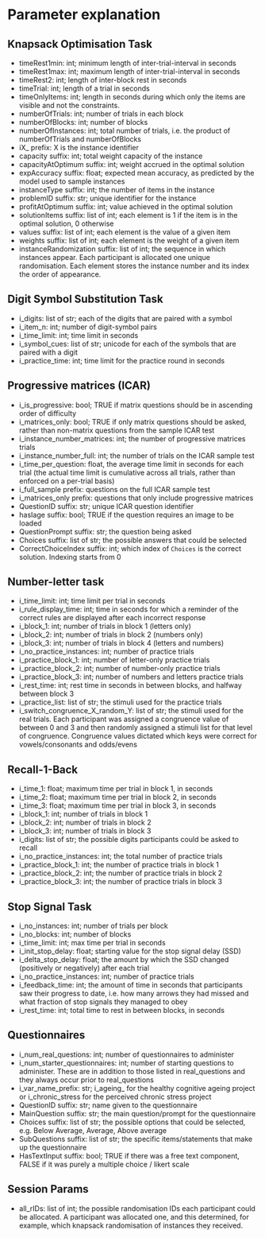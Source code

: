 # Parameter explanation

## Knapsack Optimisation Task

- timeRest1min: int; minimum length of inter-trial-interval in seconds
- timeRest1max: int; maximum length of inter-trial-interval in seconds
- timeRest2: int; length of inter-block rest in seconds
- timeTrial: int; length of a trial in seconds
- timeOnlyItems: int; length in seconds during which only the items are visible and not the constraints. 
- numberOfTrials: int; number of trials in each block
- numberOfBlocks: int; number of blocks
- numberOfInstances: int; total number of trials, i.e. the product of numberOfTrials and numberOfBlocks
- iX_ prefix: X is the instance identifier
- capacity suffix: int; total weight capacity of the instance
- capacityAtOptimum suffix: int; weight accrued in the optimal solution
- expAccuracy suffix: float; expected mean accuracy, as predicted by the model used to sample instances
- instanceType suffix: int; the number of items in the instance
- problemID suffix: str; unique identifier for the instance
- profitAtOptimum suffix: int; value achieved in the optimal solution
- solutionItems suffix: list of int; each element is 1 if the item is in the optimal solution, 0 otherwise
- values suffix: list of int; each element is the value of a given item
- weights suffix: list of int; each element is the weight of a given item
- instanceRandomization suffix: list of int; the sequence in which instances appear. Each participant is allocated one unique randomisation. Each element stores the instance number and its index the order of appearance.

## Digit Symbol Substitution Task

- i_digits: list of str; each of the digits that are paired with a symbol
- i_item_n: int; number of digit-symbol pairs
- i_time_limit: int; time limit in seconds
- i_symbol_cues: list of str; unicode for each of the symbols that are paired with a digit
- i_practice_time: int; time limit for the practice round in seconds

## Progressive matrices (ICAR)

- i_is_progressive: bool; TRUE if matrix questions should be in ascending order of difficulty
- i_matrices_only: bool; TRUE if only matrix questions should be asked, rather than non-matrix questions from the sample ICAR test
- i_instance_number_matrices: int; the number of progressive matrices trials
- i_instance_number_full: int; the number of trials on the ICAR sample test
- i_time_per_question: float, the average time limit in seconds for each trial (the actual time limit is cumulative across all trials, rather than enforced on a per-trial basis)
- i_full_sample prefix: questions on the full ICAR sample test
- i_matrices_only prefix: questions that only include progressive matrices
- QuestionID suffix: str; unique ICAR question identifier
- hasIage suffix: bool; TRUE if the question requires an image to be loaded
- QuestionPrompt suffix: str; the question being asked
- Choices suffix: list of str; the possible answers that could be selected
- CorrectChoiceIndex suffix: int; which index of `Choices` is the correct solution. Indexing starts from 0

## Number-letter task

- i_time_limit: int; time limit per trial in seconds
- i_rule_display_time: int; time in seconds for which a reminder of the correct rules are displayed after each incorrect response
- i_block_1: int; number of trials in block 1 (letters only)
- i_block_2: int; number of trials in block 2 (numbers only)
- i_block_3: int; number of trials in block 4 (letters and numbers)
- i_no_practice_instances: int; number of practice trials
- i_practice_block_1: int; number of letter-only practice trials 
- i_practice_block_2: int; number of number-only practice trials 
- i_practice_block_3: int; number of numbers and letters practice trials 
- i_rest_time: int; rest time in seconds in between blocks, and halfway between block 3
- i_practice_list: list of str; the stimuli used for the practice trials
- i_switch_congruence_X_random_Y: list of str; the stimuli used for the real trials. Each participant was assigned a congruence value of between 0 and 3 and then randomly assigned a stimuli list for that level of congruence. Congruence values dictated which keys were correct for vowels/consonants and odds/evens

## Recall-1-Back

- i_time_1: float; maximum time per trial in block 1, in seconds
- i_time_2: float; maximum time per trial in block 2, in seconds
- i_time_3: float; maximum time per trial in block 3, in seconds
- i_block_1: int; number of trials in block 1
- i_block_2: int; number of trials in block 2
- i_block_3: int; number of trials in block 3
- i_digits: list of str; the possible digits participants could be asked to recall
- i_no_practice_instances: int; the total number of practice trials
- i_practice_block_1: int; the number of practice trials in block 1
- i_practice_block_2: int; the number of practice trials in block 2
- i_practice_block_3: int; the number of practice trials in block 3

## Stop Signal Task

- i_no_instances: int; number of trials per block
- i_no_blocks: int;	number of blocks
- i_time_limit: int; max time per trial in seconds
- i_init_stop_delay: float;	starting value for the stop signal delay (SSD)
- i_delta_stop_delay: float; the amount by which the SSD changed (positively or negatively) after each trial
- i_no_practice_instances: int; number of practice trials
- i_feedback_time: int;	the amount of time in seconds that participants saw their progress to date, i.e. how many arrows they had missed and what fraction of stop signals they managed to obey
- i_rest_time: int; total time to rest in between blocks, in seconds

## Questionnaires

- i_num_real_questions: int; number of questionnaires to administer
- i_num_starter_questionnaires: int; number of starting questions to administer. These are in addition to those listed in real_questions and they always occur prior to real_questions
- i_var_name_prefix: str; i_ageing_ for the healthy cognitive ageing project or i_chronic_stress for the perceived chronic stress project
- QuestionID suffix: str; name given to the questionnaire
- MainQuestion suffix: str; the main question/prompt for the questionnaire
- Choices suffix: list of str; the possible options that could be selected, e.g. Below Average, Average, Above average
- SubQuestions suffix: list of str; the specific items/statements that make up the questionnaire
- HasTextInput suffix: bool; TRUE if there was a free text component, FALSE if it was purely a multiple choice / likert scale

## Session Params

- all_rIDs: list of int; the possible randomisation IDs each participant could be allocated. A participant was allocated one, and this determined, for example, which knapsack randomisation of instances they received. 
